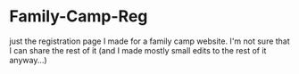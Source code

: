 # Family-Camp-Reg
just the registration page I made for a family camp website.
I'm not sure that I can share the rest of it (and I made mostly small edits to the rest of it anyway...)
